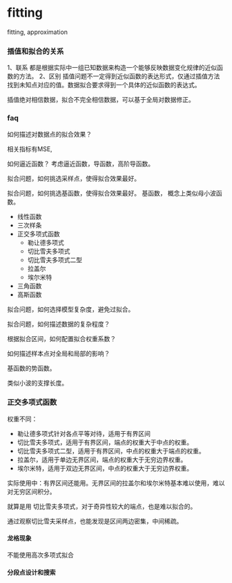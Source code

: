 # fitting


fitting, approximation

### 插值和拟合的关系

1、联系 都是根据实际中一组已知数据来构造一个能够反映数据变化规律的近似函数的方法。
2、区别  插值问题不一定得到近似函数的表达形式，仅通过插值方法找到未知点对应的值。数据拟合要求得到一个具体的近似函数的表达式。


插值绝对相信数据，拟合不完全相信数据，可以基于全局对数据修正。
### faq

如何描述对数据点的拟合效果？

相关指标有MSE, 


如何逼近函数？
考虑逼近函数，导函数，高阶导函数。




拟合问题，如何挑选采样点，使得拟合效果最好。

拟合问题，如何挑选基函数，使得拟合效果最好。
基函数， 概念上类似母小波函数。
- 线性函数
- 三次样条
- 正交多项式函数 
    - 勒让德多项式
    - 切比雪夫多项式
    - 切比雪夫多项式二型
    - 拉盖尔
    - 埃尔米特
- 三角函数
- 高斯函数


拟合问题，如何选择模型复杂度，避免过拟合。


拟合问题，如何描述数据的复杂程度？


根据拟合区间，如何配置拟合权重系数？


如何描述样本点对全局和局部的影响？

基函数的势函数。

类似小波的支撑长度。



### 正交多项式函数 

权重不同：
- 勒让德多项式针对各点平等对待，适用于有界区间
- 切比雪夫多项式，适用于有界区间，端点的权重大于中点的权重。
- 切比雪夫多项式二型，适用于有界区间，中点的权重大于端点的权重。
- 拉盖尔，适用于单边无界区间，端点的权重大于无穷边界权重。
- 埃尔米特，适用于双边无界区间，中点的权重大于无穷边界权重。

实际使用中：有界区间还能用。无界区间的拉盖尔和埃尔米特基本难以使用，难以对无穷区间积分。

就算是用 切比雪夫多项式，对于奇异性较大的端点，也是难以拟合的。


通过观察切比雪夫采样点，也能发现是区间两边密集，中间稀疏。

#### 龙格现象
不能使用高次多项式拟合 

#### 分段点设计和搜索
